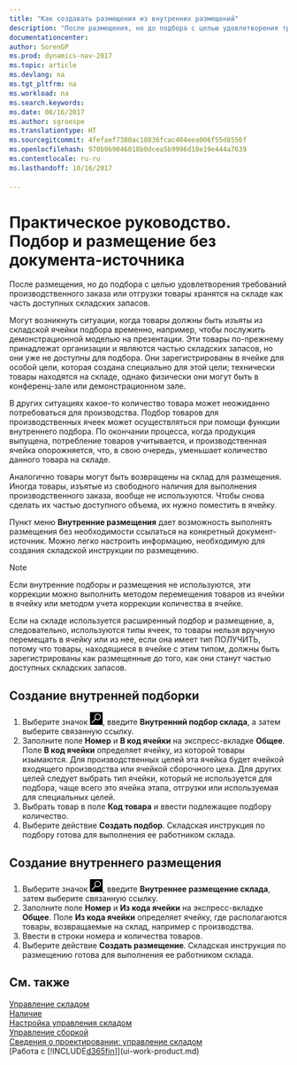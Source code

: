 ```yaml
---
title: "Как создавать размещения из внутренних размещений"
description: "После размещения, но до подбора с целью удовлетворения требований производственного заказа или отгрузки товары хранятся на складе как часть доступных складских запасов."
documentationcenter: 
author: SorenGP
ms.prod: dynamics-nav-2017
ms.topic: article
ms.devlang: na
ms.tgt_pltfrm: na
ms.workload: na
ms.search.keywords: 
ms.date: 08/16/2017
ms.author: sgroespe
ms.translationtype: HT
ms.sourcegitcommit: 4fefaef7380ac10836fcac404eea006f55d8556f
ms.openlocfilehash: 970b9b9046018b0dcea5b9996d10e19e444a7639
ms.contentlocale: ru-ru
ms.lasthandoff: 10/16/2017

---
```

# <a name="how-to-pick-and-put-away-without-a-source-document"></a>Практическое руководство. Подбор и размещение без документа-источника
После размещения, но до подбора с целью удовлетворения требований производственного заказа или отгрузки товары хранятся на складе как часть доступных складских запасов.  

Могут возникнуть ситуации, когда товары должны быть изъяты из складской ячейки подбора временно, например, чтобы послужить демонстрационной моделью на презентации. Эти товары по-прежнему принадлежат организации и являются частью складских запасов, но они уже не доступны для подбора. Они зарегистрированы в ячейке для особой цели, которая создана специально для этой цели; технически товары находятся на складе, однако физически они могут быть в конференц-зале или демонстрационном зале.  

В других ситуациях какое-то количество товара может неожиданно потребоваться для производства. Подбор товаров для производственных ячеек может осуществляться при помощи функции внутреннего подбора. По окончании процесса, когда продукция выпущена, потребление товаров учитывается, и производственная ячейка опорожняется, что, в свою очередь, уменьшает количество данного товара на складе.  

Аналогично товары могут быть возвращены на склад для размещения. Иногда товары, изъятые из свободного наличия для выполнения производственного заказа, вообще не используются. Чтобы снова сделать их частью доступного объема, их нужно поместить в ячейку.  

Пункт меню **Внутренние размещения** дает возможность выполнять размещения без необходимости ссылаться на конкретный документ-источник. Можно легко настроить информацию, необходимую для создания складской инструкции по размещению.  

> [!NOTE]  
>  Если внутренние подборы и размещения не используются, эти коррекции можно выполнить методом перемещения товаров из ячейки в ячейку или методом учета коррекции количества в ячейке.  
>   
>  Если на складе используется расширенный подбор и размещение, а, следовательно, используются типы ячеек, то товары нельзя вручную перемещать в ячейку или из нее, если она имеет тип ПОЛУЧИТЬ, потому что товары, находящиеся в ячейке с этим типом, должны быть зарегистрированы как размещенные до того, как они станут частью доступных складских запасов.  

## <a name="to-create-an-internal-pick"></a>Создание внутренней подборки  
1.  Выберите значок ![Поиск страницы или отчета](media/ui-search/search_small.png "Значок поиска страницы или отчета"), введите **Внутренний подбор склада**, а затем выберите связанную ссылку.  
2.  Заполните поле **Номер** и **В код ячейки** на экспресс-вкладке **Общее**. Поле **В код ячейки** определяет ячейку, из которой товары изымаются. Для производственных целей эта ячейка будет ячейкой входящего производства или ячейкой сборочного цеха. Для других целей следует выбрать тип ячейки, который не используется для подбора, чаще всего это ячейка этапа, отгрузки или используемая для специальных целей.  
3.  Выбрать товар в поле **Код товара** и ввести подлежащее подбору количество.  
4. Выберите действие **Создать подбор**. Складская инструкция по подбору готова для выполнения ее работником склада.  

## <a name="to-create-an-internal-put-away"></a>Создание внутреннего размещения  
1.  Выберите значок ![Поиск страницы или отчета](media/ui-search/search_small.png "Значок поиска страницы или отчета"), введите **Внутреннее размещение склада**, затем выберите связанную ссылку.  
2.  Заполните поле **Номер** и **Из кода ячейки** на экспресс-вкладке **Общее**. Поле **Из кода ячейки** определяет ячейку, где располагаются товары, возвращаемые на склад, например с производства.  
3.  Ввести в строки номера и количества товаров.  
4.  Выберите действие **Создать размещение**. Складская инструкция по размещению готова для выполнения ее работником склада.  

## <a name="see-also"></a>См. также  
[Управление складом](warehouse-manage-warehouse.md)  
[Наличие](inventory-manage-inventory.md)  
[Настройка управления складом](warehouse-setup-warehouse.md)     
[Управление сборкой](assembly-assemble-items.md)    
[Сведения о проектировании: управление складом](design-details-warehouse-management.md)  
[Работа с [!INCLUDE[d365fin](includes/d365fin_md.md)]](ui-work-product.md)

